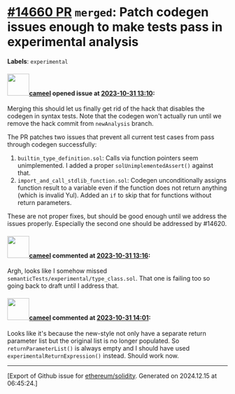 # [\#14660 PR](https://github.com/ethereum/solidity/pull/14660) `merged`: Patch codegen issues enough to make tests pass in experimental analysis
**Labels**: `experimental`


#### <img src="https://avatars.githubusercontent.com/u/137030?v=4" width="50">[cameel](https://github.com/cameel) opened issue at [2023-10-31 13:10](https://github.com/ethereum/solidity/pull/14660):

Merging this should let us finally get rid of the hack that disables the codegen in syntax tests. Note that the codegen won't actually run until we remove the hack commit from `newAnalysis` branch.

The PR patches two issues that prevent all current test cases from pass through codegen successfully:
1. `builtin_type_definition.sol`: Calls via function pointers seem unimplemented. I added a proper `solUnimplementedAssert()` against that.
1. `import_and_call_stdlib_function.sol`: Codegen unconditionally assigns function result to a variable even if the function does not return anything (which is invalid Yul). Added an `if` to skip that for functions without return parameters.

These are not proper fixes, but should be good enough until we address the issues properly. Especially the second one should be addressed by #14620.



#### <img src="https://avatars.githubusercontent.com/u/137030?v=4" width="50">[cameel](https://github.com/cameel) commented at [2023-10-31 13:16](https://github.com/ethereum/solidity/pull/14660#issuecomment-1787199362):

Argh, looks like I somehow missed `semanticTests/experimental/type_class.sol`. That one is failing too so going back to draft until I address that.

#### <img src="https://avatars.githubusercontent.com/u/137030?v=4" width="50">[cameel](https://github.com/cameel) commented at [2023-10-31 14:01](https://github.com/ethereum/solidity/pull/14660#issuecomment-1787281430):

Looks like it's because the new-style not only have a separate return parameter list but the original list is no longer populated. So `returnParameterList()` is always empty and I should have used  `experimentalReturnExpression()` instead. Should work now.


-------------------------------------------------------------------------------



[Export of Github issue for [ethereum/solidity](https://github.com/ethereum/solidity). Generated on 2024.12.15 at 06:45:24.]
